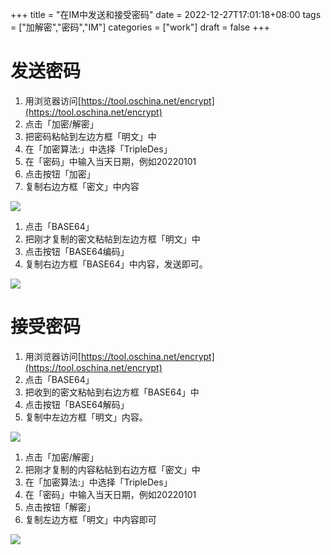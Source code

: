 +++
title = "在IM中发送和接受密码"
date = 2022-12-27T17:01:18+08:00
tags = ["加解密","密码","IM"]
categories = ["work"]
draft = false
+++

# 发送密码

1.  用浏览器访问[https://tool.oschina.net/encrypt](https://tool.oschina.net/encrypt)
2.  点击「加密/解密」
3.  把密码粘帖到左边方框「明文」中
4.  在「加密算法:」中选择「TripleDes」
5.  在「密码」中输入当天日期，例如20220101
6.  点击按钮「加密」
7.  复制右边方框「密文」中内容

![](https://cloud-pic.wpsgo.com/Z1U2eW5vNEVSdlJxSkJ5SHVaNm9BS1hzVlUxN05JMDB0QjdHK3hqcFd0MVBaVDFzWkFqRFlBRHFLcldVMnQ5SjFPZWZTUm40N2RkS25xNTlUZmRwUWVOUldzL3QzYlZiSEw2bnlWZDlUdUthZ1hQdWwvRml0RFIxYWxtSWlWU1lGNmY2SDgyQjhpaEhjQkRXdVlLN2lubWljbFZ4OU9GbkRnUlZ0Tm5lRFhPR25UMmhyVzdUd2k4VTc4OEJEQXM4ZG1LcVpIOGw0K2VZREc3N0dmYlFDS2FhRS91aXpRNWJNN2JBUHVUSU9wZFJOMFB3UHRxQi8wK2FlbWV6RC9rS0xtRTAxc2NqZ0NNNUJramRzZkVub3c9PQ==/attach/object/CM5KGAYAFU)

1.  点击「BASE64」
2.  把刚才复制的密文粘帖到左边方框「明文」中
3.  点击按钮「BASE64编码」
4.  复制右边方框「BASE64」中内容，发送即可。

![](https://cloud-pic.wpsgo.com/Z1U2eW5vNEVSdlJxSkJ5SHVaNm9BS1hzVlUxN05JMDB0QjdHK3hqcFd0MVBaVDFzWkFqRFlBRHFLcldVMnQ5SjFPZWZTUm40N2RkS25xNTlUZmRwUWVOUldzL3QzYlZiSEw2bnlWZDlUdUthZ1hQdWwvRml0RFIxYWxtSWlWU1lGNmY2SDgyQjhpaEhjQkRXdVlLN2lubWljbFZ4OU9GbkRnUlZ0Tm5lRFhPR25UMmhyVzdUd2k4VTc4OEJEQXM4ZG1LcVpIOGw0K2VZREc3N0dmYlFDS2FhRS91aXpRNWJNN2JBUHVUSU9wZFJOMFB3UHRxQi8wK2FlbWV6RC9rS0xtRTAxc2NqZ0NNNUJramRzZkVub3c9PQ==/attach/object/TU5KGAYA74)

# 接受密码

1.  用浏览器访问[https://tool.oschina.net/encrypt](https://tool.oschina.net/encrypt)
2.  点击「BASE64」
3.  把收到的密文粘帖到右边方框「BASE64」中
4.  点击按钮「BASE64解码」
5.  复制中左边方框「明文」内容。

![](https://cloud-pic.wpsgo.com/Z1U2eW5vNEVSdlJxSkJ5SHVaNm9BS1hzVlUxN05JMDB0QjdHK3hqcFd0MVBaVDFzWkFqRFlBRHFLcldVMnQ5SjFPZWZTUm40N2RkS25xNTlUZmRwUWVOUldzL3QzYlZiSEw2bnlWZDlUdUthZ1hQdWwvRml0RFIxYWxtSWlWU1lGNmY2SDgyQjhpaEhjQkRXdVlLN2lubWljbFZ4OU9GbkRnUlZ0Tm5lRFhPR25UMmhyVzdUd2k4VTc4OEJEQXM4ZG1LcVpIOGw0K2VZREc3N0dmYlFDS2FhRS91aXpRNWJNN2JBUHVUSU9wZFJOMFB3UHRxQi8wK2FlbWV6RC9rS0xtRTAxc2NqZ0NNNUJramRzZkVub3c9PQ==/attach/object/TU5KGAYA74)

1.  点击「加密/解密」
2.  把刚才复制的内容粘帖到右边方框「密文」中
3.  在「加密算法:」中选择「TripleDes」
4.  在「密码」中输入当天日期，例如20220101
5.  点击按钮「解密」
6.  复制左边方框「明文」中内容即可

![](https://cloud-pic.wpsgo.com/Z1U2eW5vNEVSdlJxSkJ5SHVaNm9BS1hzVlUxN05JMDB0QjdHK3hqcFd0MVBaVDFzWkFqRFlBRHFLcldVMnQ5SjFPZWZTUm40N2RkS25xNTlUZmRwUWVOUldzL3QzYlZiSEw2bnlWZDlUdUthZ1hQdWwvRml0RFIxYWxtSWlWU1lGNmY2SDgyQjhpaEhjQkRXdVlLN2lubWljbFZ4OU9GbkRnUlZ0Tm5lRFhPR25UMmhyVzdUd2k4VTc4OEJEQXM4ZG1LcVpIOGw0K2VZREc3N0dmYlFDS2FhRS91aXpRNWJNN2JBUHVUSU9wZFJOMFB3UHRxQi8wK2FlbWV6RC9rS0xtRTAxc2NqZ0NNNUJramRzZkVub3c9PQ==/attach/object/CM5KGAYAFU)